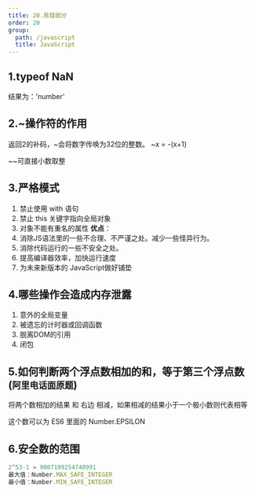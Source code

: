 ```yaml
---
title: 20.易错部分
order: 20
group:
  path: /javascript
  title: JavaScript
---
```


## 1.typeof NaN
结果为：'number'

## 2.~操作符的作用
返回2的补码，~会将数字传唤为32位的整数。
~x = -(x+1)

~~可直接小数取整

## 3.严格模式
1. 禁止使用 with 语句
2. 禁止 this 关键字指向全局对象
3. 对象不能有重名的属性
**优点**：
  1. 消除JS语法里的一些不合理、不严谨之处。减少一些怪异行为。
  2. 消除代码运行的一些不安全之处。
  3. 提高编译器效率，加快运行速度
  4. 为未来新版本的 JavaScript做好铺垫

## 4.哪些操作会造成内存泄露
  1. 意外的全局变量
  2. 被遗忘的计时器或回调函数
  3. 脱离DOM的引用
  4. 闭包

## 5.如何判断两个浮点数相加的和，等于第三个浮点数(`阿里电话面原题`)

将两个数相加的结果 和 右边 相减，如果相减的结果小于一个极小数则代表相等

这个数可以为 ES6 里面的 Number.EPSILON

## 6.安全数的范围
```js
2^53-1 = 9007199254740991
最大值：Number.MAX_SAFE_INTEGER
最小值：Number.MIN_SAFE_INTEGER
```



